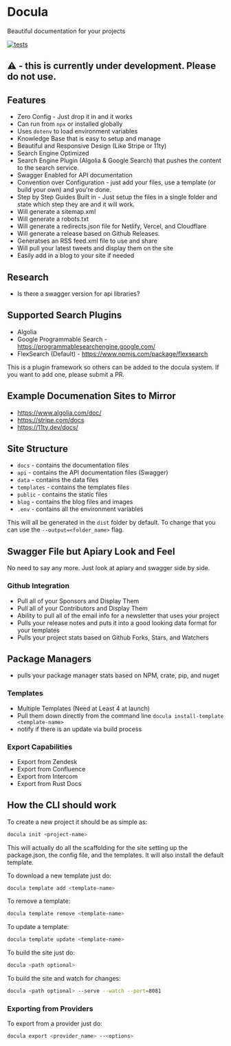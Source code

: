 # Docula
Beautiful documentation for your projects

[![tests](https://github.com/jaredwray/docula/actions/workflows/tests.yaml/badge.svg)](https://github.com/jaredwray/docula/actions/workflows/tests.yaml)

## :warning: - this is currently under development. Please do not use.

## Features

- Zero Config - Just drop it in and it works
- Can run from `npx` or installed globally
- Uses `dotenv` to load environment variables
- Knowledge Base that is easy to setup and manage
- Beautiful and Responsive Design (Like Stripe or 11ty)
- Search Engine Optimized
- Search Engine Plugin (Algolia & Google Search) that pushes the content to the search service.
- Swagger Enabled for API documentation
- Convention over Configuration - just add your files, use a template (or build your own) and you're done.
- Step by Step Guides Built in - Just setup the files in a single folder and state which step they are and it will work.
- Will generate a sitemap.xml
- Will generate a robots.txt
- Will generate a redirects.json file for Netlify, Vercel, and Cloudflare
- Will generate a release based on Github Releases.
- Generatses an RSS feed.xml file to use and share 
- Will pull your latest tweets and display them on the site
- Easily add in a blog to your site if needed

## Research
- Is there a swagger version for api libraries?


## Supported Search Plugins
- Algolia
- Google Programmable Search - https://programmablesearchengine.google.com/
- FlexSearch (Default) - https://www.npmjs.com/package/flexsearch

This is a plugin framework so others can be added to the docula system. If you want to add one, please submit a PR.

## Example Documenation Sites to Mirror
- https://www.algolia.com/doc/
- https://stripe.com/docs
- https://11ty.dev/docs/

## Site Structure

- `docs` - contains the documentation files
- `api` - contains the API documentation files (Swagger)
- `data` - contains the data files
- `templates` - contains the templates files
- `public` - contains the static files
- `blog` - contains the blog files and images
- `.env` - contains all the environment variables

This will all be generated in the `dist` folder by default. To change that you can use the `--output=<folder_name>` flag.

## Swagger File but Apiary Look and Feel
No need to say any more. Just look at apiary and swagger side by side.

### Github Integration
- Pull all of your Sponsors and Display Them
- Pull all of your Contributors and Display Them
- Ability to pull all of the email info for a newsletter that uses your project
- Pulls your release notes and puts it into a good looking data format for your templates
- Pulls your project stats based on Github Forks, Stars, and Watchers

## Package Managers
- pulls your package manager stats based on NPM, crate, pip, and nuget

### Templates
- Multiple Templates (Need at Least 4 at launch)
- Pull them down directly from the command line `docula install-template <template-name>`
- notify if there is an update via build process

### Export Capabilities
- Export from Zendesk
- Export from Confluence
- Export from Intercom
- Export from Rust Docs

## How the CLI should work
To create a new project it should be as simple as:
```bash
docula init <project-name>
```

This will actually do all the scaffolding for the site setting up the package.json, the config file, and the templates. It will also install the default template.

To download a new template just do:
```bash
docula template add <template-name>
```

To remove a template:
```bash
docula template remove <template-name>
```

To update a template:
```bash
docula template update <template-name>
```

To build the site just do:
```bash
docula <path optional>
```

To build the site and watch for changes:
```bash
docula <path optional> --serve --watch --port=8081
```

### Exporting from Providers
To export from a provider just do:
```bash
docula export <provider_name> --<options>
```


